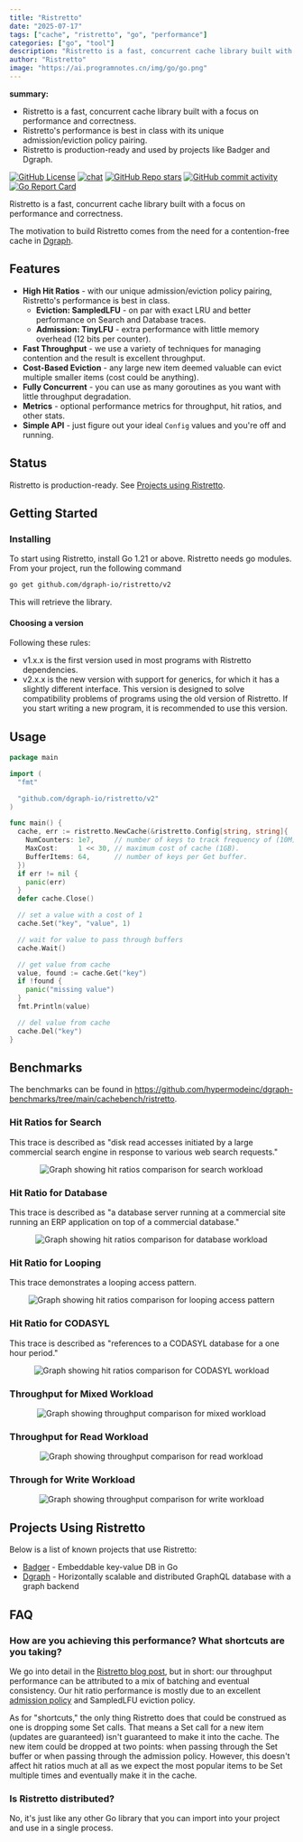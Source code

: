 ```yaml
---
title: "Ristretto"
date: "2025-07-17"
tags: ["cache", "ristretto", "go", "performance"]
categories: ["go", "tool"]
description: "Ristretto is a fast, concurrent cache library built with a focus on performance and correctness."
author: "Ristretto"
image: "https://ai.programnotes.cn/img/go/go.png"
---
```


**summary:**
- Ristretto is a fast, concurrent cache library built with a focus on performance and correctness.
- Ristretto's performance is best in class with its unique admission/eviction policy pairing.
- Ristretto is production-ready and used by projects like Badger and Dgraph.

[![GitHub License](https://img.shields.io/github/license/hypermodeinc/ristretto)](https://github.com/hypermodeinc/ristretto?tab=Apache-2.0-1-ov-file#readme)
[![chat](https://img.shields.io/discord/1267579648657850441)](https://discord.hypermode.com)
[![GitHub Repo stars](https://img.shields.io/github/stars/hypermodeinc/ristretto)](https://github.com/hypermodeinc/ristretto/stargazers)
[![GitHub commit activity](https://img.shields.io/github/commit-activity/m/hypermodeinc/ristretto)](https://github.com/hypermodeinc/ristretto/commits/main/)
[![Go Report Card](https://img.shields.io/badge/go%20report-A%2B-brightgreen)](https://goreportcard.com/report/github.com/dgraph-io/ristretto)

Ristretto is a fast, concurrent cache library built with a focus on performance and correctness.

The motivation to build Ristretto comes from the need for a contention-free cache in [Dgraph][].

[Dgraph]: https://github.com/hypermodeinc/dgraph

## Features

- **High Hit Ratios** - with our unique admission/eviction policy pairing, Ristretto's performance
  is best in class.
  - **Eviction: SampledLFU** - on par with exact LRU and better performance on Search and Database
    traces.
  - **Admission: TinyLFU** - extra performance with little memory overhead (12 bits per counter).
- **Fast Throughput** - we use a variety of techniques for managing contention and the result is
  excellent throughput.
- **Cost-Based Eviction** - any large new item deemed valuable can evict multiple smaller items
  (cost could be anything).
- **Fully Concurrent** - you can use as many goroutines as you want with little throughput
  degradation.
- **Metrics** - optional performance metrics for throughput, hit ratios, and other stats.
- **Simple API** - just figure out your ideal `Config` values and you're off and running.

## Status

Ristretto is production-ready. See [Projects using Ristretto](#projects-using-ristretto).

## Getting Started

### Installing

To start using Ristretto, install Go 1.21 or above. Ristretto needs go modules. From your project,
run the following command

```sh
go get github.com/dgraph-io/ristretto/v2
```

This will retrieve the library.

#### Choosing a version

Following these rules:

- v1.x.x is the first version used in most programs with Ristretto dependencies.
- v2.x.x is the new version with support for generics, for which it has a slightly different
  interface. This version is designed to solve compatibility problems of programs using the old
  version of Ristretto. If you start writing a new program, it is recommended to use this version.

## Usage

```go
package main

import (
  "fmt"

  "github.com/dgraph-io/ristretto/v2"
)

func main() {
  cache, err := ristretto.NewCache(&ristretto.Config[string, string]{
    NumCounters: 1e7,     // number of keys to track frequency of (10M).
    MaxCost:     1 << 30, // maximum cost of cache (1GB).
    BufferItems: 64,      // number of keys per Get buffer.
  })
  if err != nil {
    panic(err)
  }
  defer cache.Close()

  // set a value with a cost of 1
  cache.Set("key", "value", 1)

  // wait for value to pass through buffers
  cache.Wait()

  // get value from cache
  value, found := cache.Get("key")
  if !found {
    panic("missing value")
  }
  fmt.Println(value)

  // del value from cache
  cache.Del("key")
}
```

## Benchmarks

The benchmarks can be found in
https://github.com/hypermodeinc/dgraph-benchmarks/tree/main/cachebench/ristretto.

### Hit Ratios for Search

This trace is described as "disk read accesses initiated by a large commercial search engine in
response to various web search requests."

<p align="center">
  <img src="https://raw.githubusercontent.com/hypermodeinc/ristretto/main/benchmarks/Hit%20Ratios%20-%20Search%20(ARC-S3).svg"
  alt="Graph showing hit ratios comparison for search workload">
</p>

### Hit Ratio for Database

This trace is described as "a database server running at a commercial site running an ERP
application on top of a commercial database."

<p align="center">
  <img src="https://raw.githubusercontent.com/hypermodeinc/ristretto/main/benchmarks/Hit%20Ratios%20-%20Database%20(ARC-DS1).svg"
  alt="Graph showing hit ratios comparison for database workload">
</p>

### Hit Ratio for Looping

This trace demonstrates a looping access pattern.

<p align="center">
  <img src="https://raw.githubusercontent.com/hypermodeinc/ristretto/main/benchmarks/Hit%20Ratios%20-%20Glimpse%20(LIRS-GLI).svg"
  alt="Graph showing hit ratios comparison for looping access pattern">
</p>

### Hit Ratio for CODASYL

This trace is described as "references to a CODASYL database for a one hour period."

<p align="center">
  <img src="https://raw.githubusercontent.com/hypermodeinc/ristretto/main/benchmarks/Hit%20Ratios%20-%20CODASYL%20(ARC-OLTP).svg"
  alt="Graph showing hit ratios comparison for CODASYL workload">
</p>

### Throughput for Mixed Workload

<p align="center">
  <img src="https://raw.githubusercontent.com/hypermodeinc/ristretto/main/benchmarks/Throughput%20-%20Mixed.svg"
  alt="Graph showing throughput comparison for mixed workload">
</p>

### Throughput for Read Workload

<p align="center">
  <img src="https://raw.githubusercontent.com/hypermodeinc/ristretto/main/benchmarks/Throughput%20-%20Read%20(Zipfian).svg"
  alt="Graph showing throughput comparison for read workload">
</p>

### Through for Write Workload

<p align="center">
  <img src="https://raw.githubusercontent.com/hypermodeinc/ristretto/main/benchmarks/Throughput%20-%20Write%20(Zipfian).svg"
  alt="Graph showing throughput comparison for write workload">
</p>

## Projects Using Ristretto

Below is a list of known projects that use Ristretto:

- [Badger](https://github.com/hypermodeinc/badger) - Embeddable key-value DB in Go
- [Dgraph](https://github.com/hypermodeinc/dgraph) - Horizontally scalable and distributed GraphQL
  database with a graph backend

## FAQ

### How are you achieving this performance? What shortcuts are you taking?

We go into detail in the
[Ristretto blog post](https://hypermode.com/blog/introducing-ristretto-high-perf-go-cache/), but in
short: our throughput performance can be attributed to a mix of batching and eventual consistency.
Our hit ratio performance is mostly due to an excellent
[admission policy](https://arxiv.org/abs/1512.00727) and SampledLFU eviction policy.

As for "shortcuts," the only thing Ristretto does that could be construed as one is dropping some
Set calls. That means a Set call for a new item (updates are guaranteed) isn't guaranteed to make it
into the cache. The new item could be dropped at two points: when passing through the Set buffer or
when passing through the admission policy. However, this doesn't affect hit ratios much at all as we
expect the most popular items to be Set multiple times and eventually make it in the cache.

### Is Ristretto distributed?

No, it's just like any other Go library that you can import into your project and use in a single
process.